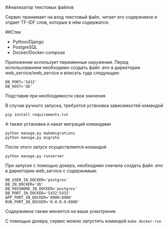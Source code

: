 #Анализатор текстовых файлов

Сервис принимает на вход текстовый файл, читает его содержимое и отдает TF-IDF 
слов, которые в нём содержатся.

##Стек
- Python/Django
- PostgreSQL
- Docker/Docker-compose

Приложение использует переменные окружения. Перед использованием необходимо создать 
файл .env в директории web_service/web_service и вписать туда следующее:
```
DB_PORT='5432'
DB_HOST='db'
```
Подставив при необходимости свои значения

В случае ручного запуска, требуется установка зависимостей командой

```pip install requirements.txt```

А также установка и накат миграций командами
```
python manage.py makemigrations
python manage.py migrate
```

После этого запуск осуществляется командой

```python manage.py runserver```

При запуске с помощью докера, необходимо сначала создать файл .env в директории web_service
с содержимым:
```
DB_USER_IN_DOCKER='postgres'
DB_IN_DOCKER='db'
DB_PASSWORD_IN_DOCKER='postgres'
DB_PORT_IN_DOCKER='5432:5432'
APP_PORT_IN_DOCKER='8900:8900'
RUN_PORT_IN_DOCKER='0.0.0.0:8900'
```
Содержимое также меняется на ваше усмотрение

С помощью докера, сервис можно запустить командой
```make docker-run```
